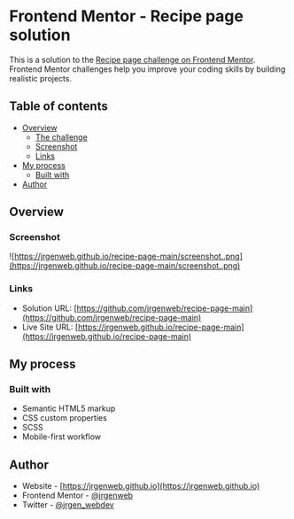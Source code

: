 # Frontend Mentor - Recipe page solution

This is a solution to the [Recipe page challenge on Frontend Mentor](https://www.frontendmentor.io/challenges/recipe-page-KiTsR8QQKm). Frontend Mentor challenges help you improve your coding skills by building realistic projects. 

## Table of contents

- [Overview](#overview)
  - [The challenge](#the-challenge)
  - [Screenshot](#screenshot)
  - [Links](#links)
- [My process](#my-process)
  - [Built with](#built-with)
- [Author](#author)



## Overview

### Screenshot

![https://jrgenweb.github.io/recipe-page-main/screenshot..png](https://jrgenweb.github.io/recipe-page-main/screenshot..png)

### Links

- Solution URL: [https://github.com/jrgenweb/recipe-page-main](https://github.com/jrgenweb/recipe-page-main)
- Live Site URL: [https://jrgenweb.github.io/recipe-page-main](https://jrgenweb.github.io/recipe-page-main)

## My process

### Built with

- Semantic HTML5 markup
- CSS custom properties
- SCSS
- Mobile-first workflow

## Author

- Website - [https://jrgenweb.github.io](https://jrgenweb.github.io)
- Frontend Mentor - [@jrgenweb](https://www.frontendmentor.io/profile/jrgenweb)
- Twitter - [@jrgen_webdev](https://www.twitter.com/jrgen_webdev)
